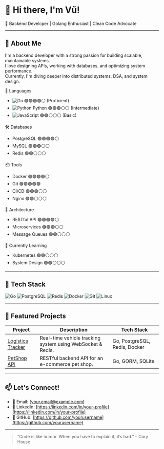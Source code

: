 # 👋 Hi there, I'm Vũ!

🎯 Backend Developer | Golang Enthusiast | Clean Code Advocate

---

## 🚀 About Me

I'm a backend developer with a strong passion for building scalable, maintainable systems.  
I love designing APIs, working with databases, and optimizing system performance.  
Currently, I'm diving deeper into distributed systems, DSA, and system design.

🔧 Languages  
- ![Go](https://img.shields.io/badge/Go-Advanced-brightgreen) 🟢🟢🟢🟢⚪️ (Proficient)
- ![Python](https://img.shields.io/badge/Python-Intermediate-yellow) Python 🟢🟢🟢⚪️⚪️ (Intermediate)
- ![JavaScript](https://img.shields.io/badge/JavaScript-Beginner-lightgrey) 🟢🟢⚪️⚪️⚪️ (Basic)

🛠️ Databases  
- PostgreSQL 🟢🟢🟢🟢⚪️  
- MySQL 🟢🟢🟢⚪️⚪️  
- Redis 🟢🟢⚪️⚪️⚪️

📦 Tools  
- Docker 🟢🟢🟢🟢⚪️  
- Git 🟢🟢🟢🟢🟢  
- CI/CD 🟢🟢🟢⚪️⚪️  
- Nginx 🟢🟢⚪️⚪️⚪️

🧩 Architecture  
- RESTful API 🟢🟢🟢🟢⚪️  
- Microservices 🟢🟢🟢⚪️⚪️  
- Message Queues 🟢🟢⚪️⚪️⚪️

🌱 Currently Learning  
- Kubernetes 🟢🟢⚪️⚪️⚪️  
- System Design 🟢🟢⚪️⚪️⚪️


---

## 🧰 Tech Stack

![Go](https://img.shields.io/badge/-Golang-00ADD8?style=flat&logo=go&logoColor=white)
![PostgreSQL](https://img.shields.io/badge/-PostgreSQL-336791?style=flat&logo=postgresql&logoColor=white)
![Redis](https://img.shields.io/badge/-Redis-DC382D?style=flat&logo=redis&logoColor=white)
![Docker](https://img.shields.io/badge/-Docker-2496ED?style=flat&logo=docker&logoColor=white)
![Git](https://img.shields.io/badge/-Git-F05032?style=flat&logo=git&logoColor=white)
![Linux](https://img.shields.io/badge/-Linux-FCC624?style=flat&logo=linux&logoColor=black)

---

## 📂 Featured Projects

| Project | Description | Tech Stack |
|--------|-------------|------------|
| [Logistics Tracker](https://github.com/yourusername/logistics-tracker) | Real-time vehicle tracking system using WebSocket & Redis. | Go, PostgreSQL, Redis, Docker |
| [PetShop API](https://github.com/yourusername/petshop-api) | RESTful backend API for an e-commerce pet shop. | Go, GORM, SQLite |

---

## 📫 Let's Connect!

- 📧 Email: [your.email@example.com]
- 💼 LinkedIn: [https://linkedin.com/in/your-profile](https://linkedin.com/in/your-profile)
- 🐙 GitHub: [https://github.com/yourusername](https://github.com/yourusername)

---

> “Code is like humor. When you have to explain it, it’s bad.” – Cory House

